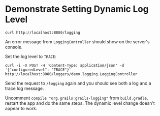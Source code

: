 # Demonstrate Setting Dynamic Log Level

    curl http://localhost:8080/logging
    
An error message from `LoggingController` should show on the server's console.

Set the log level to `TRACE`:

    curl -i -X POST -H 'Content-Type: application/json' -d '{"configuredLevel": "TRACE"}' http://localhost:8080/loggers/demo.logging.LoggingController
    
Send the request to `/logging` again and you should see both a log and a trace log message.

Uncomment `compile "org.grails:grails-logging"` from `build.gradle`, restart the app and do the same steps.  The dynamic level change doesn't appear to work.
